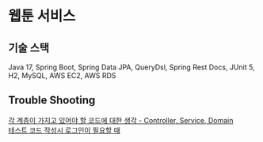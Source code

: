 # 웹툰 서비스

## 기술 스택 

Java 17, Spring Boot, Spring Data JPA, QueryDsl, Spring Rest Docs, JUnit 5, H2, MySQL, AWS EC2, AWS RDS

## Trouble Shooting

[각 계층이 가지고 있어야 할 코드에 대한 생각 - Controller, Service, Domain](https://320hwany.tistory.com/60)             
[테스트 코드 작성시 로그인이 필요할 때](https://320hwany.tistory.com/59)    



